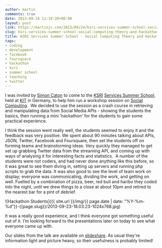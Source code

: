 ```yaml
---
author: martin
comments: true
date: 2013-09-24 11:19:20+00:00
layout: post
link: https://martinjc.com/2013/09/24/ksri-services-summer-school-social-computing-theory-and-hackathon/
slug: ksri-services-summer-school-social-computing-theory-and-hackathon
title: KSRI Services Summer School - Social Computing Theory and Hackathon
tags:
- coding
- development
- facebook
- foursquare
- hackathon
- ksri
- summer school
- teaching
- twitter
---
```


I was invited by [Simon Caton](http://www.ksri.kit.edu/Default.aspx?PageId=691&lang=en) to come to the [KSRI](http://www.ksri.kit.edu/Default.aspx?lang=en) [Services Summer School](http://service-summer.ksri.kit.edu/62.php), held at [KIT](http://www.kit.edu/index.php) in Germany, to help him run a workshop session on [Social Computing](http://service-summer.ksri.kit.edu/104.php).  We decided to use the session as a crash course in retrieving and manipulating data from Social Media APIs - showing the students the basics, then running a mini 'hackathon' for the students to gain some practical experience.

I think the session went really well, the students seemed to enjoy it and the feedback was very positive. We spent about 90 minutes talking about APIs, JSON, Twitter, Facebook and Foursquare, then set the students off on forming teams and brainstorming ideas. Very quickly they managed to get set up grabbing Twitter data from the streaming API, and coming up with ways of analysing it for interesting facts and statistics.  A number of the students were not coders, and had never done anything like this before, so it was great to see them diving in, setting up servers and running php scripts to grab the data. It was also good to see the level of team work on display; everyone was communicating, dividing the work, and getting on well. Fuelled by a combination of pizza, beer, red bull and haribo they coded into the night, until we drew things to a close at about 10pm and retired to the nearest bar for a pint of debrief.

![Hackathon Students]({{ site.url }}/img/{{ page.date | date: "%Y-%m-%d"}}-{{page.slug}}/2013-09-23-18.03.23-1024x768.jpg)

It was a really good experience, and I think everyone got something useful out of it. I'm looking forward to the presentations later on today to see what everyone came up with.

Our slides from the talk are available on [slideshare](http://www.slideshare.net/karlsruheserviceresearchinstitute/social-computing-analysing-social-media-theory-and-hackathon). As usual they're information light and picture heavy, so their usefulness is probably limited!

